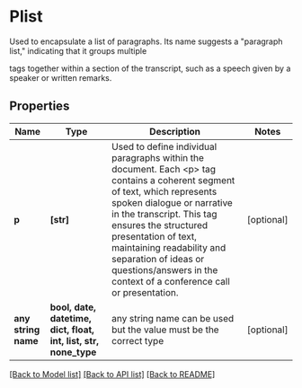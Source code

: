 # Plist

Used to encapsulate a list of paragraphs. Its name suggests a \"paragraph list,\" indicating that it groups multiple <p> tags together within a section of the transcript, such as a speech given by a speaker or written remarks.

## Properties
Name | Type | Description | Notes
------------ | ------------- | ------------- | -------------
**p** | **[str]** | Used to define individual paragraphs within the document. Each &lt;p&gt; tag contains a coherent segment of text, which represents spoken dialogue or narrative in the transcript. This tag ensures the structured presentation of text, maintaining readability and separation of ideas or questions/answers in the context of a conference call or presentation. | [optional] 
**any string name** | **bool, date, datetime, dict, float, int, list, str, none_type** | any string name can be used but the value must be the correct type | [optional]

[[Back to Model list]](../README.md#documentation-for-models) [[Back to API list]](../README.md#documentation-for-api-endpoints) [[Back to README]](../README.md)


